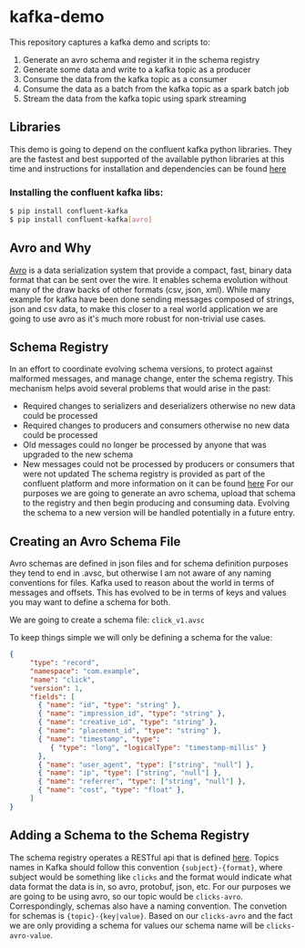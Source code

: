 # kafka-demo
This repository captures a kafka demo and scripts to:
1) Generate an avro schema and register it in the schema registry
2) Generate some data and write to a kafka topic as a producer
3) Consume the data from the kafka topic as a consumer
4) Consume the data as a batch from the kafka topic as a spark batch job
5) Stream the data from the kafka topic using spark streaming

## Libraries
This demo is going to depend on the confluent kafka python libraries.  They are the fastest and best supported of the available python libraries at this time and instructions for installation and dependencies can be found [here](
https://github.com/confluentinc/confluent-kafka-python)

### Installing the confluent kafka libs:
```bash
$ pip install confluent-kafka
$ pip install confluent-kafka[avro]
```

## Avro and Why
[Avro](https://avro.apache.org/) is a data serialization system that provide a compact, fast, binary data format that can be sent over the wire. It enables schema evolution without many of the draw backs of other formats (csv, json, xml).  While many example for kafka have been done sending messages composed of strings, json and csv data, to make this closer to a real world application we are going to use avro as it's much more robust for non-trivial use cases.

## Schema Registry
In an effort to coordinate evolving schema versions, to protect against malformed messages, and manage change, enter the schema registry.  This mechanism helps avoid several problems that would arise in the past:
* Required changes to serializers and deserializers otherwise no new data could be processed
* Required changes to producers and consumers otherwise no new data could be processed
* Old messages could no longer be processed by anyone that was upgraded to the new schema
* New messages could not be processed by producers or consumers that were not updated
The schema registry is provided as part of the confluent platform and more information on it can be found [here](https://docs.confluent.io/current/schema-registry/docs/index.html)
For our purposes we are going to generate an avro schema, upload that schema to the registry and then begin producing and consuming data. Evolving the schema to a new version will be handled potentially in a future entry.

## Creating an Avro Schema File
Avro schemas are defined in json files and for schema definition purposes they tend to end in .avsc, but otherwise I am not aware of any naming conventions for files.  Kafka used to reason about the world in terms of messages and offsets.  This has evolved to be in terms of keys and values you may want to define a schema for both.

We are going to create a schema file: ```click_v1.avsc```

To keep things simple we will only be defining a schema for the value:
```json
{
     "type": "record",
     "namespace": "com.example",
     "name": "click",
     "version": 1,
     "fields": [
       { "name": "id", "type": "string" },
       { "name": "impression_id", "type": "string" },
       { "name": "creative_id", "type": "string" },
       { "name": "placement_id", "type": "string" },
       { "name": "timestamp", "type": 
          { "type": "long", "logicalType": "timestamp-millis" } 
       },
       { "name": "user_agent", "type": ["string", "null"] },
       { "name": "ip", "type": ["string", "null"] },
       { "name": "referrer", "type": ["string", "null"] },
       { "name": "cost", "type": "float" },
     ]
}
```

## Adding a Schema to the Schema Registry
The schema registry operates a RESTful api that is defined [here]().
Topics names in Kafka should follow this convention ```{subject}-{format}```, where subject would be something like ```clicks``` and the format would indicate what data format the data is in, so avro, protobuf, json, etc.  For our purposes we are going to be using avro, so our topic would be ```clicks-avro```.  Correspondingly, schemas also have a naming convention.  The convetion for schemas is ```{topic}-{key|value}```.  Based on our ```clicks-avro``` and the fact we are only providing a schema for values our schema name will be ```clicks-avro-value```.
